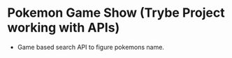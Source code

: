 # Pokemon Game Show (Trybe Project working with APIs)
- Game based search API to figure pokemons name.
